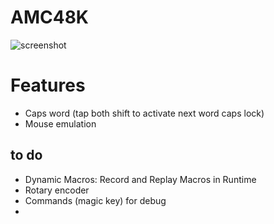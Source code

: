 # AMC48K
![screenshot](amc48k_sideview.png|width=100)

# Features
- Caps word  (tap both shift to activate next word caps lock)
- Mouse emulation
## to do 
- Dynamic Macros: Record and Replay Macros in Runtime
- Rotary encoder
- Commands (magic key) for debug
- 

